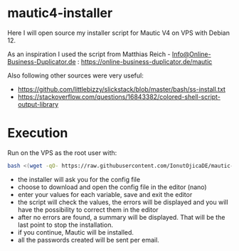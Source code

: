 # mautic4-installer
Here I will open source my installer script for Mautic V4 on VPS with Debian 12.

As an inspiration I used the script from Matthias Reich - Info@Online-Business-Duplicator.de : https://online-business-duplicator.de/mautic

Also following other sources were very useful:
* https://github.com/littlebizzy/slickstack/blob/master/bash/ss-install.txt
* https://stackoverflow.com/questions/16843382/colored-shell-script-output-library

# Execution
Run on the VPS as the root user with:
```bash
bash <(wget -qO- https://raw.githubusercontent.com/IonutOjicaDE/mautic-commands/main/mautic-install.sh)
```

* the installer will ask you for the config file
* choose to download and open the config file in the editor (nano)
* enter your values for each variable, save and exit the editor
* the script will check the values, the errors will be displayed and you will have the possibility to correct them in the editor
* after no errors are found, a summary will be displayed. That will be the last point to stop the installation.
* if you continue, Mautic will be installed.
* all the passwords created will be sent per email.
